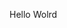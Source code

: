 Hello Wolrd































































































































































































































































































































































































































































































































































































































































































































































































































































































































































































































































































































































































































































































































































































































































































































































































































































































































































































































































































































































































































































































































































































































































































































































































































































































































































































































































































































































































































































































































































































































































































































































































































































































































































































































































































